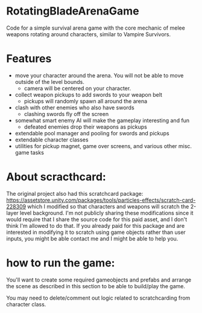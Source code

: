 # RotatingBladeArenaGame
Code for a simple survival arena game with the core mechanic of melee weapons rotating around characters, similar to Vampire Survivors.

# Features
- move your character around the arena. You will not be able to move outside of the level bounds.
  - camera will be centered on your character.
- collect weapon pickups to add swords to your weapon belt
  - pickups will randomly spawn all around the arena
- clash with other enemies who also have swords
  - clashing swords fly off the screen
- somewhat smart enemy AI will make the gameplay interesting and fun
  - defeated enemies drop their weapons as pickups
- extendable pool manager and pooling for swords and pickups
- extendable character classes
- utilities for pickup magnet, game over screens, and various other misc. game tasks

# About scracthcard:
The original project also had this scratchcard package: https://assetstore.unity.com/packages/tools/particles-effects/scratch-card-228309 which I modified so that characters and weapons will scratch the 2-layer level background. I'm not publicly sharing these modifications since it would require that I share the source code for this paid asset, and I don't think I'm allowed to do that. If you already paid for this package and are interested in modifying it to scratch using game objects rather than user inputs, you might be able contact me and I might be able to help you.

# how to run the game:
You'll want to create some required gameobjects and prefabs and arrange the scene as described in this section to be able to build/play the game. 

You may need to delete/comment out logic related to scratchcarding from character class.
